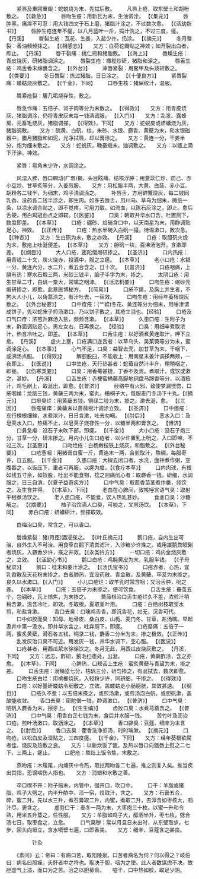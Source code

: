 <!-- { "loadSidebar": true } -->
　　紧唇及重腭重龈：蛇蜕烧为末，先拭后敷。
　　凡唇上疮，取东壁土和胡粉敷之。 【《救急》】
　　唇吻生疮：用新瓦为末，生油调涂。 【《集元》】
　　唇肿黑，痛痒不可忍：用大钱四文于石上磨，猪脂汁涂之，不过数次愈。 【《活幼新书》】
　　唇肿生疮连年不瘥，以八月蓝叶一斤，捣汁洗之，不过三度，瘥。 【丹溪】
　　唇裂生疮：瓦花、生姜，入盐少许，捣涂。 【《摘元》】
　　冬月唇裂：香油频频抹之。 【《相感志》】　　又方：白荷花瓣贴之神效；如开裂出血者，即止。 【丹溪】
　　唇干裂痛：桃仁捣和猪脂敷。 【《海上》】
　　唇燥生疮：青皮烧灰，研猪脂调涂之。
　　唇裂生疮：橄榄炒研，猪脂和涂之。
　　唇舌生疮：鸡舌香末绵裹含之。 【《外台》】
　　渖唇紧裂：用鳖甲及头烧研敷之。 【《类要》】
　　冬日唇裂：炼过猪脂，日日涂之。 【《十便良方》】
　　紧唇裂痛：蝼蛄烧灰敷之。 【《千金》，下同】
　　口唇生核：猪屎绞汁，温服。

　　唇紧疮裂：屠几垢烧存性，敷之。

　　唇急作痛：五倍子、诃子肉等分为末敷之。 【《得效》】　　又方：用青皮烧灰，猪脂调涂，仍将青皮灰末每一钱酒调服。 【《入门》】　　又方：乱发、露蜂房、元畜毛烧灰，猪脂调搽。 【《得效》，下同】　　又方：蛇蜕皮或蛴螬烧为灰，猪脂调敷。　　又方：硫黄、白矾、枯，朱砂、水银、麝香、黄蘗为末，和水银磁器中，腊月猪脂和如泥，光净拭唇，却以膏涂之。　　又方：黄连一分，干姜半分，炮为细末敷之。　　又方：蛇蜕灰，晚蚕蛾末，油调敷之。　　又方：以甑上滴下汗涂，神效。

　　紧唇：皂角末少许，水调涂之。

　　风湿入脾，唇口瞤动(疒帬)揭，头目眩痛，结核浮肿；用薏苡仁炒、防己、赤小豆炒、甘草炙等分，入姜煎服。　　又方：用松脂半两，大黄、白蔹、赤小豆、胡粉各二钱半，为细末，鸡子清调涂之。
　　补唇舌，方用鲜蟹烧灰，每二钱同乳香、没药各二钱半涂之，即生肉。如多去唇舌，用川乌、草乌为细末，摊纸一条，以凉水调合贴之，即不觉疼，可用刀取。如流血，以陈石灰涂之，即止。愈后舌硬，用白鸡冠血点之即软。【《医鉴》】
　　口臭：朝取井华水口含，吐置厕下，数度即差。 【《本草》】
　　口疮：硼砂、焰硝含口中，以天南星为末，用酢调贴足心，神效。 【《正传》】
　　口疮：热水半碗入白矾一撮，待温漱口，数次愈。 【《种杏》】　　又方：生白矾为末，敷之亦效。 【丹溪】
　　口疮：取胆矾火煅为末，敷疮上吐涎便差。 【《本草》】　　又方：胆矾一块，百沸汤泡开，含漱即差。 【《纲目》】
　　大人口疮，密陀僧煅研掺之。 【《圣济》】
　　口内热疮：用青钱二十文，炭火烧赤，投酒中，服之立瘥。 【《本草》】
　　老小口疮：水银一分，黄连六分，水二升，煮五合含之，日十次。 【《普济》】
　　口疮咽痛，上膈有热：寒水石煅三两，米砂三钱半，脑子半字为末，掺之。
　　太阴口疮：用生甘草二寸，白矾一粟大，常噙之咽津。 【《活法机要》】
　　口吻生疮：缩砂壳煅研掺之，即愈。此蔡医博秘方。 【《简易》】
　　口疮不瘥，及胸上并生者，不拘大人小儿，以角蒿涂之，有汁吐去，一宿效。
　　口吻生疮：用经年葵根烧灰敷之。 【《外台秘要》】
　　口中疳疮：(艹欵)冬花、黄连等分为细末，用唾津谓成饼子，先以蛇床子煎汤漱口，乃以饼子敷之，其疮立消也。【经验】
　　口疮及口气口疳：浓煎升麻汤入盐，频频含漱。 【《本草》】
　　久患口疮：生附子为末，酢面调贴足心，男左女右，日再换之。 【经验】
　　口臭：用细辛煮取浓汁，热含冷吐之，即差。 【《本草》】
　　口舌生疮：以好酒煮黄连取汁，呷下立愈。 【丹溪】
　　虚火上壅，口疮满口连舌者：以草乌头、吴茱萸等分为末，蜜调涂足心。 【《本事》】
　　心气不足，口臭：益智去壳，加甘草为末，干咽下，或沸汤点服。 【《得效》】
　　解颐脱臼，不能收上：用南星末姜汁调搽两颊，一夜即上。 【《医说》】
　　口中生疮，天行热甚者：蛇苺自然汁半升，稍稍咽之，即瘥。 【《伤寒类要》】
　　口臭：用香薷甚捷，丁香不及焉。煮取汁，或饮或漱之，甚妙。 【丹溪】
　　口舌生疮：赤梗蜜桶藤高脚地铜盘马蹄香等分，以酒捣汁，鸡毛刷上，取涎出，即愈。【《普济》】
　　经络中有火邪，致使梦漏恍惚，口疮咽燥：龙脑三钱，黄蘗三两为末，蜜丸，梧桐子大，每服麦门冬汤下十丸。【《摘元》】
　　口疳臭烂：用黄蘗五钱，铜绿二钱为末，掺之。漱去涎，愈。 【《三因》】
　　唇疮痛痒：黄蘗末以蔷薇根汁调涂立效。 【《圣济》】
　　口中痿疮：东行楝根细銼，水煮浓汁，日日含漱，吐去勿咽。 【《肘后》】
　　恶水入口：及皂荚水入口，热痛不止，以皂荚子烧存性一分，以糖半两和膏含之。 【博济】
　　口鼻急疳：没石子末吹下部，即瘥。 【《千金》】
　　大小口疮：没石子炮三分，甘草一分，研末掺之。月内小儿生口疮者，以少许置乳上吮之，入口即啼，不过三次。【《圣惠》】
　　口吻烂疮：白杨嫩枝铁上烧灰，和脂敷之。 【《外台秘要》】
　　口疮塞咽：用猪膏白蜜一斤，黄连末一两，合煎取汁，熬稠，每服枣许，日五服。 【《千金》】
　　久患口疮：大椒去闭口者，水洗，面拌煮作粥，空腹吞之，以饭压下，重者可再服，以瘥为度。【《食疗本草》】
　　口内肉球，有根如线五寸余，如钗股，吐出不能食物，捻之则痛彻心者：取麝香一钱，研细，水调服之，日三自消。【《夏子益奇疾方》】
　　口中气臭：取茴香苗茎煮作羹，频饮之。及生食并得。 【《本草》，下同】
　　老血在心脾间，致咳唾言语气臭：取射干根煮汤饮之。
　　老人患口疮，不能食，饮人热乳甚妙。
　　食韭口臭：沙糖解之。 【《摘要》】
　　柚子治饮酒人口臭，可啖之，又煎汤饮。 【《本草》，下同】
　　赤白口疮：蛴螬研汁，频搽取效。

　　白梅治口臭，常含之，可以香口。

　　唇燥紧裂：猪(月臣)酒浸搽之。 【《叶氏摘元》】
　　鹅口疮，自内生出可治，自外生入不可治。用食草白鹅下清粪滤汁，入沙糖少许搽之。或用雄鹅粪眠倒者烧灰，入麝香少许，搽之并效。【《永类钤方》】
　　一切口疮：鸡内金烧灰敷之，立效。 【《活幼心书》】
　　鹅口白疮：鸡肫黄皮为末，乳服半钱。 【《子母秘录》】
　　鹅口：桂末和姜汁涂之。 【《汤氏宝书》】
　　口疮赤者，心热，宜乳香散及天花粉末掺之。白者肺热，宜没药散、青金散，及黄蘗、荜茇为末掺之，良久以水漱口。【《入门》】
　　小儿口疮烂：取羊乳时常含咽；又治舌肿，吮之差。 【《本草》】
　　口疮：五倍子为末掺之，便可饮食。
　　口舌生疮：蚕茧五个，包硼砂，瓦上焙焦，为末掺之。
　　蔷薇根治口舌生疮烂久不差，浓煎汁稍稍含漱，温含冷吐，即效。冬取根，夏取茎叶用。
　　口疮：白杨树枝取浆水煎，和盐含漱。
　　香口去臭：口噙鸡舌香，即沉香花，如无，沉香可代。
　　口中如胶而臭：知母、地骨皮、桑白皮、山栀、麦门冬、甘草，盐汤噙。早起汲井中第一汲水，即井华水含之，吐弃厕下，即瘥。
　　口疮糜痛：五倍子一两，蜜炙黄蘗，滑石各五钱，铜录二钱，麝香二分半为末，掺之极效。【《正传》】
　　乱发灰治口臭不可近。用发灰一钱，井华水调下，空心服。 【《医说》】
　　口疮甚者，用西瓜浆水徐徐饮之。冬月无此，用西瓜皮烧灰敷之。 【丹溪，下同】　　又方：远志，酢研，鹅毛扫患处，出涎。
　　口疮，黄蘗酢渍，含之亦愈。 【《本草》，下同】
　　心脾热，口颊舌上生疮：蜜炙黄蘗与青黛为末，掺之差。
　　口舌生疮：溺桶垽七分，枯矾三分，研匀掺之，有涎拭去，数次即愈。
　　口吻生疮白烂：用槟榔烧灰，入轻粉少许，同研细，干掺之。 【《得效》】
　　口疮：以好墨研蝼蛄令细敷之，立效。盖蝼蛄走小肠膀胱，其效甚速。 【《纲目》】
　　口疮久不愈：以五倍末搽之，或煎汤漱，或煎汤泡白矾，或胆矾漱，盖酸能收敛。　　香口去臭：密陀僧一钱，酢调漱口。 【《普济》】
　　口中气臭：明矾入麝香为末，擦牙上。 【《生生编》】
　　齿败口臭：水煮芎藭含之。 【《普济》】
　　口中气臭：用香白芷七钱为末，食后井水服一钱。
　　苦竹叶及沥治口疮。煎叶汤漱口，取沥涂之。 【《本草》】
　　香口辟臭：豆蔻、细辛为末含之。 【《肘后》】
　　香口去臭：藿香洗净煎汤，时时噙漱。 【《摘元》】
　　口吻疮，以松白皮及湿贴之，三四度瘥。 【《千金》，下同】　　又方：经年葵根欲腐者佳，烧灰及热敷之良。　　又方：以新炊饭了甑，及热以唇口向甑唇上熨之二七下，三两上，瘥止。
　　口肥疮：熬灶上饭令焦，末敷之。

　　燕吻疮：木履尾，内煻灰中令热，取拄两吻各二七遍，推之则复入矣。推当疾出其指，恐误啮伤人指也。　　又方：消蜡和水敷之善。

　　卒口噤不开：附子捣末，内管中，强开口，吹口中。
　　口干：羊脂或猪脂，鸡子大劈之，内半升酢中，渍一宿，绞取汁，含之。　　又方：石膏五合，碎，蜜二升。先以水三升，煮石膏取二升，内蜜，煮取二升，去滓含如枣核大，咽汁尽，更含之。
　　虚劳口干：麦冬一两为末，大枣肉三十枚。以蜜一升和令熟，用米五升蒸之，任性服。　　又方：羊脂如鸡子大，醇酒半升，枣七枚，劈合渍七日，取枣食之，立愈。
　　口气臭秽：常以月旦日未出时，从东壁取步，七步，回头向垣立，含水噀壁七遍，口即香美。　　又方：细辛、豆蔻含之甚良。

　　　　　针灸

　　《素问》云：帝曰：有病口苦，取阳陵泉。口苦者病名为何？何以得之？岐伯曰：病名曰胆瘅。夫肝者中之将也。取决于胆，咽为之使。此人者数谋虑不决。故胆虚气上溢，而口为之苦。治之以胆募俞。　　嗌干，口中热如胶，取足少阴。
